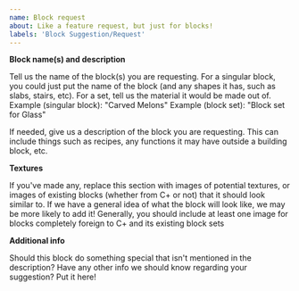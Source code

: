 ```yaml
---
name: Block request
about: Like a feature request, but just for blocks!
labels: 'Block Suggestion/Request'
---
```


**Block name(s) and description**

Tell us the name of the block(s) you are requesting.  For a singular block, you could just put the name of the block (and any shapes it has, such as slabs, stairs, etc).  For a set, tell us the material it would be made out of.
Example (singular block): "Carved Melons"
Example (block set): "Block set for Glass"

If needed, give us a description of the block you are requesting.  This can include things such as recipes, any functions it may have outside a building block, etc.

**Textures**

If you've made any, replace this section with images of potential textures, or images of existing blocks (whether from C+ or not) that it should look similar to.  If we have a general idea of what the block will look like, we may be more likely to add it!  Generally, you should include at least one image for blocks completely foreign to C+ and its existing block sets

**Additional info**

Should this block do something special that isn't mentioned in the description? Have any other info we should know regarding your suggestion? Put it here!
